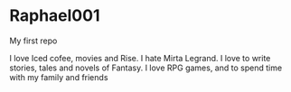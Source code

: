 Raphael001
==========

My first repo

I love Iced cofee, movies and Rise. I hate Mirta Legrand. I love to write stories, tales and novels of Fantasy.
I love RPG games, and to spend time with my family and friends
